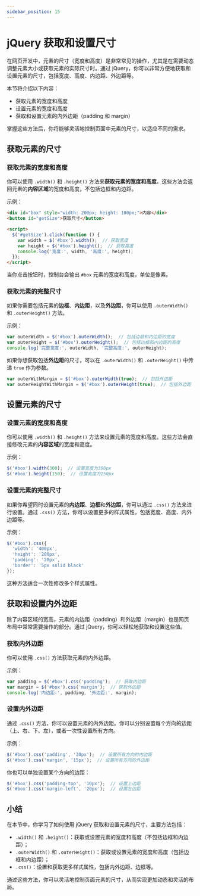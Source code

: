 ```yaml
---
sidebar_position: 15
---
```


# jQuery 获取和设置尺寸

在网页开发中，元素的尺寸（宽度和高度）是非常常见的操作，尤其是在需要动态调整元素大小或获取元素的实际尺寸时。通过 jQuery，你可以非常方便地获取和设置元素的尺寸，包括宽度、高度、内边距、外边距等。

本节将介绍以下内容：

- 获取元素的宽度和高度
- 设置元素的宽度和高度
- 获取和设置元素的内外边距（padding 和 margin）

掌握这些方法后，你将能够灵活地控制页面中元素的尺寸，以适应不同的需求。



## 获取元素的尺寸

### 获取元素的宽度和高度

你可以使用 `.width()` 和 `.height()` 方法来**获取元素的宽度和高度**。这些方法会返回元素的**内容区域**的宽度和高度，不包括边框和内边距。

示例：

```html showLineNumbers
<div id="box" style="width: 200px; height: 100px;">内容</div>
<button id="getSize">获取尺寸</button>

<script>
  $('#getSize').click(function () {
    var width = $('#box').width();  // 获取宽度
    var height = $('#box').height();  // 获取高度
    console.log('宽度:', width, '高度:', height);
  });
</script>
```

当你点击按钮时，控制台会输出 `#box` 元素的宽度和高度，单位是像素。

### 获取元素的完整尺寸

如果你需要包括元素的**边框**、**内边距**，以及**外边距**，你可以使用 `.outerWidth()` 和 `.outerHeight()` 方法。

示例：

```javascript showLineNumbers
var outerWidth = $('#box').outerWidth();  // 包括边框和内边距的宽度
var outerHeight = $('#box').outerHeight();  // 包括边框和内边距的高度
console.log('完整宽度:', outerWidth, '完整高度:', outerHeight);
```

如果你想获取包括**外边距**的尺寸，可以在 `.outerWidth()` 和 `.outerHeight()` 中传递 `true` 作为参数。

```javascript showLineNumbers
var outerWithMargin = $('#box').outerWidth(true);  // 包括外边距
var outerHeightWithMargin = $('#box').outerHeight(true);  // 包括外边距
```



## 设置元素的尺寸

### 设置元素的宽度和高度

你可以使用 `.width()` 和 `.height()` 方法来设置元素的宽度和高度。这些方法会直接修改元素的**内容区域**的宽度和高度。

示例：

```javascript showLineNumbers
$('#box').width(300);  // 设置宽度为300px
$('#box').height(150);  // 设置高度为150px
```

### 设置元素的完整尺寸

如果你希望同时设置元素的**内边距**、**边框**和**外边距**，你可以通过 `.css()` 方法来进行设置。通过 `.css()` 方法，你可以设置更多的样式属性，包括宽度、高度、内外边距等。

示例：

```javascript showLineNumbers
$('#box').css({
  'width': '400px',
  'height': '200px',
  'padding': '20px',
  'border': '5px solid black'
});
```

这种方法适合一次性修改多个样式属性。



## 获取和设置内外边距

除了内容区域的宽高，元素的内边距（padding）和外边距（margin）也是网页布局中常常需要操作的部分。通过 jQuery，你可以轻松地获取和设置这些值。

### 获取内外边距

你可以使用 `.css()` 方法获取元素的内外边距。

示例：

```javascript showLineNumbers
var padding = $('#box').css('padding');  // 获取内边距
var margin = $('#box').css('margin');  // 获取外边距
console.log('内边距:', padding, '外边距:', margin);
```

### 设置内外边距

通过 `.css()` 方法，你可以设置元素的内外边距。你可以分别设置每个方向的边距（上、右、下、左），或者一次性设置所有方向。

示例：

```javascript showLineNumbers
$('#box').css('padding', '30px');  // 设置所有方向的内边距
$('#box').css('margin', '15px');  // 设置所有方向的外边距
```

你也可以单独设置某个方向的边距：

```javascript showLineNumbers
$('#box').css('padding-top', '10px');  // 设置上边距
$('#box').css('margin-left', '20px');  // 设置左边距
```



## 小结

在本节中，你学习了如何使用 jQuery 获取和设置元素的尺寸，主要方法包括：

- `.width()` 和 `.height()`：获取或设置元素的宽度和高度（不包括边框和内边距）；
- `.outerWidth()` 和 `.outerHeight()`：获取或设置元素的宽度和高度（包括边框和内边距）；
- `.css()`：设置和获取更多样式属性，包括内外边距、边框等。

通过这些方法，你可以灵活地控制页面元素的尺寸，从而实现更加动态和灵活的布局。
